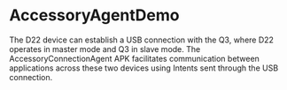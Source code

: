 # AccessoryAgentDemo

The D22 device can establish a USB connection with the Q3, where D22 operates in master mode and Q3
in slave mode. The AccessoryConnectionAgent APK facilitates communication between applications
across these two devices using Intents sent through the USB connection.
